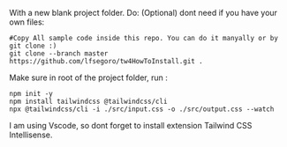 With a new blank project folder. Do:
(Optional) dont need if you have your own files:
```
#Copy All sample code inside this repo. You can do it manyally or by git clone :)
git clone --branch master https://github.com/lfsegoro/tw4HowToInstall.git .

```
Make sure in root of the project folder, run :
```
npm init -y
npm install tailwindcss @tailwindcss/cli
npx @tailwindcss/cli -i ./src/input.css -o ./src/output.css --watch

```
I am using Vscode, so dont forget to install extension Tailwind CSS Intellisense.
